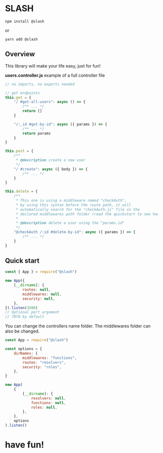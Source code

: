 # SLASH

`npm install @slash`

or

`yarn add @slash`

## Overview

This library will make your life easy, just for fun!

**users.controller.js** example of a full controller file

```js
// no imports, no exports needed

// get endpoints
this.get = {
    "/ #get-all-users": async () => {
        /** ... */
        return []
    }

    "/:_id #get-by-id": async ({ params }) => {
        /** ... */
        return params
    }
}

this.post = {
    /**
     * @description create a new user
     */
    "/ #create": async ({ body }) => {
        /** ... */
    }
}

this.delete = {
    /**
     * This one is using a middleware named "checkAuth",
     * by using this syntax before the route path, it will
     * automatically search for the "checkAuth.js" file in the
     * declared middlewares path folder (read the quickstart to see how)
     *
     * @description delete a user using the "params.id"
     */
    "@checkAuth /:id #delete-by-id": async ({ params }) => {
        /** ... */
    }
}
```

## Quick start

```js
const { App } = require("@slash")

new App({
    [__dirname]: {
        routes: null,
        middlewares: null,
        security: null,
    },
}).listen(3500)
// Optional port argument
// 7070 by default
```

You can change the controllers name folder.
The middlewares folder can also be changed.

```js
const App = require("@slash")

const options = {
    dirNames: {
        middlewares: "functions",
        routes: "resolvers",
        security: "roles",
    },
}

new App(
    {
        [__dirname]: {
            resolvers: null,
            functions: null,
            roles: null,
        },
    },
    options
).listen()
```

# have fun!
